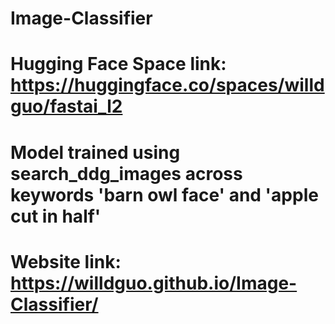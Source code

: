 # Image-Classifier

# Hugging Face Space link: https://huggingface.co/spaces/willdguo/fastai_l2

# Model trained using search_ddg_images across keywords 'barn owl face' and 'apple cut in half'

# Website link: https://willdguo.github.io/Image-Classifier/
